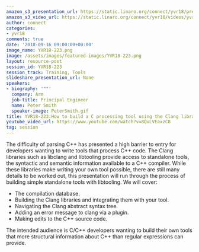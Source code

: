 ```yaml
---
amazon_s3_presentation_url: https://static.linaro.org/connect/yvr18/presentations/yvr18-223.pdf
amazon_s3_video_url: https://static.linaro.org/connect/yvr18/videos/yvr18-223.mp4
author: connect
categories:
- yvr18
comments: true
date: '2018-09-16 09:00:00+00:00'
image_name: YVR18-223.png
image: /assets/images/featured-images/YVR18-223.png
layout: resource-post
session_id: YVR18-223
session_track: Training, Tools
slideshare_presentation_url: None
speakers:
- biography: '""'
  company: Arm
  job-title: Principal Engineer
  name: Peter Smith
  speaker-image: PeterSmith.gif
title: YVR18-223:How to build a C processing tool using the Clang libraries
youtube_video_url: https://www.youtube.com/watch?v=8QvLVEaxzC8
tag: session
---
```


The difficulty of parsing C++ has presented a high barrier to entry for developers wanting to write tools that process C++ code. The Clang libraries such as libclang and libtooling provide access to standalone tools, the syntactic and semantic information available to a C++ compiler. While these libraries make writing your own tool possible, there are still many details to be worked out, this presentation will run through the process of building simple standalone tools with libtooling. We will cover:
- The compilation database.
- Building the Clang libraries and integrating them with your tool.
- Navigating the Clang abstract syntax tree.
- Adding an error message to clang via a plugin.
- Making edits to the C++ source code.

The intended audience is C/C++ developers wanting to build their own tools that more structural information about C++ than regular expressions can provide.
